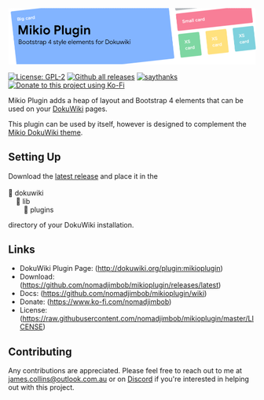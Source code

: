 <img src="https://github.com/nomadjimbob/nomadjimbob/raw/master/images/mikioplugin/mikio_plugin_header.png">

[![License: GPL-2](https://img.shields.io/github/license/nomadjimbob/mikioplugin?color=blue)](LICENSE)
[![Github all releases](https://img.shields.io/github/downloads/nomadjimbob/mikioplugin/total.svg)](https://github.com/nomadjimbob/mikioplugin/releases/)
[![saythanks](https://img.shields.io/badge/say-thanks-ff69b4.svg)](https://saythanks.io/to/james.collins%40outlook.com.au)
[![Donate to this project using Ko-Fi](https://img.shields.io/badge/kofi-donate-yellow.svg)](https://www.ko-fi.com/nomadjimbob)

Mikio Plugin adds a heap of layout and Bootstrap 4 elements that can be used on your [DokuWiki](http://dokuwiki.org/) pages.

This plugin can be used by itself, however is designed to complement the [Mikio DokuWiki theme](http://dokuwiki.org/template:mikio).


## Setting Up

Download the [latest release](https://github.com/nomadjimbob/mikioplugin/releases/latest) and place it in the\
\
:file_folder: dokuwiki\
&nbsp;&nbsp;&nbsp;&nbsp;:file_folder: lib\
&nbsp;&nbsp;&nbsp;&nbsp;&nbsp;&nbsp;&nbsp;&nbsp;:file_folder: plugins

directory of your DokuWiki installation.


## Links

  * DokuWiki Plugin Page: (http://dokuwiki.org/plugin:mikioplugin)
  * Download: (https://github.com/nomadjimbob/mikioplugin/releases/latest)
  * Docs: (https://github.com/nomadjimbob/mikioplugin/wiki)
  * Donate: (https://www.ko-fi.com/nomadjimbob)
  * License: (https://raw.githubusercontent.com/nomadjimbob/mikioplugin/master/LICENSE)
  
## Contributing

Any contributions are appreciated. Please feel free to reach out to me at james.collins@outlook.com.au or on [Discord](https://discord.com/channels/@me/672393169517674506) if you're interested in helping out with this project.
